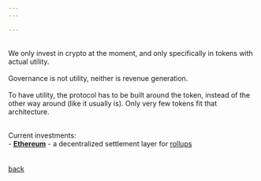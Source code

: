 ```yaml
---
---

---
```


<br>
We only invest in crypto at the moment, and only specifically in tokens with actual utility.
<br/><br/>
Governance is not utility, neither is revenue generation.
<br/><br/>
To have utility, the protocol has to be built around the token, instead of the other way around (like it usually is). Only very few tokens fit that architecture.
<br/><br/>
<p style="width: 175%">
Current investments:
<br>
- <a href="https://ethereum.org"><strong>Ethereum</strong></a> - a decentralized settlement layer for <a href="https://vitalik.ca/general/2021/01/05/rollup.html">rollups</a>
<br>
<br/><br/>
<a class="link" href="/">back</a>
